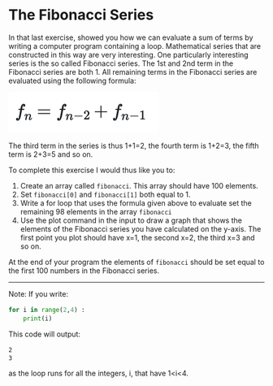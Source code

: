 # The Fibonacci Series

In that last exercise, showed you how we can evaluate a sum of terms by writing a computer program containing a loop.  Mathematical series that are constructed in this way are very interesting.  One particularly interesting series is the so called 
Fibonacci series.  The 1st and 2nd term in the Fibonacci series are both 1.  All remaining terms in the Fibonacci series are evaluated using the following formula:

![](equation.png)

The third term in the series is thus 1+1=2, the fourth term is 1+2=3, the fifth term is 2+3=5 and so on.

To complete this exercise I would thus like you to:

1. Create an array called `fibonacci`.  This array should have 100 elements.
2. Set `fibonacci[0]` and `fibonacci[1]` both equal to 1.
3. Write a for loop that uses the formula given above to evaluate set the remaining 98 elements in the array `fibonacci` 
4. Use the plot command in the input to draw a graph that shows the elements of the Fibonacci series you have calculated on the y-axis.  The first point you plot should have x=1, the second x=2, the third x=3 and so on.

At the end of your program the elements of `fibonacci` should be set equal to the first 100 numbers in the Fibonacci series.

***

Note: If you write:

```python
for i in range(2,4) : 
    print(i) 
```

This code will output:

````
2
3
````

as the loop runs for all the integers, i, that have 1<i<4. 
